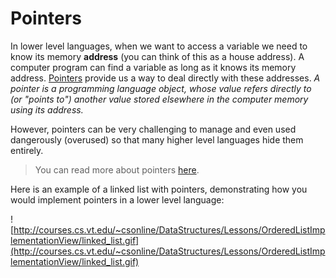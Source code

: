 # Pointers

In lower level languages, when we want to access a variable we need to know its memory __address__ (you can think of this as a house address). A computer program can find a variable as long as it knows its memory address. [Pointers](https://en.wikipedia.org/wiki/Pointer_(computer_programming)) provide us a way to deal directly with these addresses. *A pointer is a programming language object, whose value refers directly to (or "points to") another value stored elsewhere in the computer memory using its address.*

However, pointers can be very challenging to manage and even used dangerously (overused) so that many higher level languages hide them entirely.

> You can read more about pointers [here](http://en.wikipedia.org/wiki/Pointer_%28computer_programming%29).

Here is an example of a linked list with pointers, demonstrating how you would implement pointers in a lower level language:

![http://courses.cs.vt.edu/~csonline/DataStructures/Lessons/OrderedListImplementationView/linked_list.gif](http://courses.cs.vt.edu/~csonline/DataStructures/Lessons/OrderedListImplementationView/linked_list.gif)
